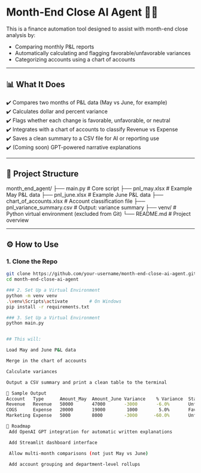# Month-End Close AI Agent 🧾🤖

This is a finance automation tool designed to assist with month-end close analysis by:
- Comparing monthly P&L reports
- Automatically calculating and flagging favorable/unfavorable variances
- Categorizing accounts using a chart of accounts

---

## 📊 What It Does

✔️ Compares two months of P&L data (May vs June, for example)  
✔️ Calculates dollar and percent variance  
✔️ Flags whether each change is favorable, unfavorable, or neutral  
✔️ Integrates with a chart of accounts to classify Revenue vs Expense  
✔️ Saves a clean summary to a CSV file for AI or reporting use  
✔️ (Coming soon) GPT-powered narrative explanations  

---

## 📁 Project Structure

month_end_agent/
├── main.py # Core script
├── pnl_may.xlsx # Example May P&L data
├── pnl_june.xlsx # Example June P&L data
├── chart_of_accounts.xlsx # Account classification file
├── pnl_variance_summary.csv # Output: variance summary
├── venv/ # Python virtual environment (excluded from Git)
└── README.md # Project overview

---

## ⚙️ How to Use

### 1. Clone the Repo
```bash
git clone https://github.com/your-username/month-end-close-ai-agent.git
cd month-end-close-ai-agent

### 2. Set Up a Virtual Environment
python -m venv venv
.\venv\Scripts\activate        # On Windows
pip install -r requirements.txt

### 3. Set Up a Virtual Environment
python main.py


## This will:

Load May and June P&L data

Merge in the chart of accounts

Calculate variances

Output a CSV summary and print a clean table to the terminal

🧠 Sample Output
Account	  Type	    Amount_May	Amount_June	Variance	% Variance	Status
Revenue	  Revenue	50000	    47000	    -3000	    -6.0%	    Unfavorable
COGS	  Expense	20000	    19000	     1000	     5.0%	    Favorable
Marketing Expense	5000	    8000	    -3000	   -60.0%	    Unfavorable

🔮 Roadmap
 Add OpenAI GPT integration for automatic written explanations

 Add Streamlit dashboard interface

 Allow multi-month comparisons (not just May vs June)

 Add account grouping and department-level rollups

 
 